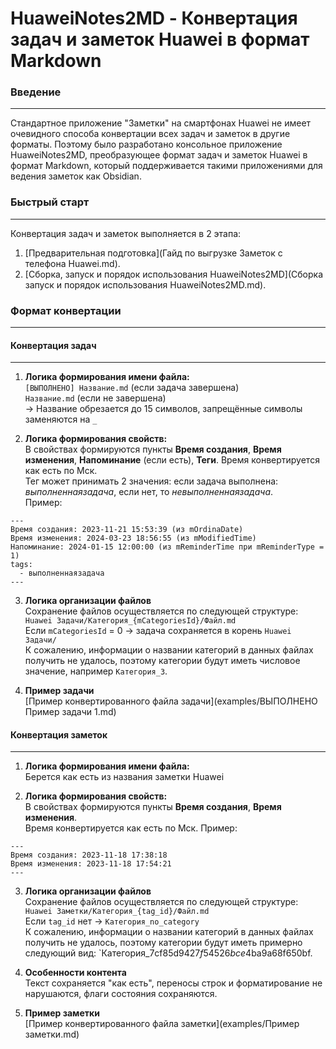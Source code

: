 # HuaweiNotes2MD - Конвертация задач и заметок Huawei в формат Markdown

### Введение
---
Стандартное приложение "Заметки" на смартфонах Huawei не имеет очевидного способа конвертации всех задач и заметок в другие форматы. Поэтому было разработано консольное приложение HuaweiNotes2MD, преобразующее формат задач и заметок Huawei в формат Markdown, который поддерживается такими приложениями для ведения заметок как Obsidian.

### Быстрый старт
---
Конвертация задач и заметок выполняется в 2 этапа:
1. [Предварительная подготовка](Гайд по выгрузке Заметок с телефона Huawei.md).
2. [Сборка, запуск и порядок использования HuaweiNotes2MD](Сборка запуск и порядок использования HuaweiNotes2MD.md).

### Формат конвертации
---

#### Конвертация задач
---
1. **Логика формирования имени файла:**  
    `[ВЫПОЛНЕНО] Название.md` (если задача завершена)  
    `Название.md` (если не завершена)  
    → Название обрезается до 15 символов, запрещённые символы заменяются на `_`

2. **Логика формирования свойств:**  
    В свойствах формируются пункты **Время создания**, **Время изменения**, **Напоминание** (если есть), **Теги**.
    Время конвертируется как есть по Мск.  
    Тег может принимать 2 значения: если задача выполнена: *выполненнаязадача*, если нет, то *невыполненнаязадача*.  
    Пример:
```
---
Время создания: 2023-11-21 15:53:39 (из mOrdinaDate)
Время изменения: 2024-03-23 18:56:55 (из mModifiedTime)
Напоминание: 2024-01-15 12:00:00 (из mReminderTime при mReminderType = 1)
tags:
  - выполненнаязадача
---
```

3. **Логика организации файлов**  
    Сохранение файлов осуществляется по следующей структуре:  
    `Huawei Задачи/Категория_{mCategoriesId}/Файл.md`  
    Если `mCategoriesId` = 0 → задача сохраняется в корень `Huawei Задачи/`  
    К сожалению, информации о названии категорий в данных файлах получить не удалось, поэтому категории будут иметь числовое значение, например `Категория_3`.

4. **Пример задачи**  
   [Пример конвертированного файла задачи](examples/ВЫПОЛНЕНО Пример задачи 1.md)
#### Конвертация заметок
---
1. **Логика формирования имени файла:**  
    Берется как есть из названия заметки Huawei

2. **Логика формирования свойств:**  
    В свойствах формируются пункты **Время создания**, **Время изменения**.  
    Время конвертируется как есть по Мск.
    Пример:
```
---
Время создания: 2023-11-18 17:38:18
Время изменения: 2023-11-18 17:54:21
---
```

3. **Логика организации файлов**  
    Сохранение файлов осуществляется по следующей структуре:  
    `Huawei Заметки/Категория_{tag_id}/Файл.md`  
    Если `tag_id` нет → `Категория_no_category`  
    К сожалению, информации о названии категорий в данных файлах получить не удалось, поэтому категории будут иметь примерно следующий вид: `Категория_7cf85d94$27f5$4526$bce4$ba9a68f650bf.

4. **Особенности контента**  
    Текст cохраняется "как есть", переносы строк и форматирование не нарушаются, флаги состояния сохраняются.

5. **Пример заметки**  
   [Пример конвертированного файла заметки](examples/Пример заметки.md)
